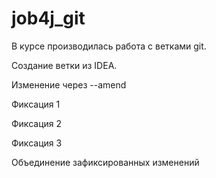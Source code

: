 # job4j_git

В курсе производилась работа с ветками git.

Создание ветки из IDEA.

Изменение через --amend

Фиксация 1

Фиксация 2

Фиксация 3

Объединение зафиксированных изменений